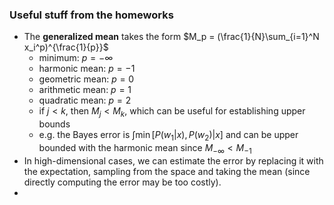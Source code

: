 ### Useful stuff from the homeworks

- The **generalized mean** takes the form $M_p = (\frac{1}{N}\sum_{i=1}^N x_i^p)^{\frac{1}{p}}$
  - minimum: $p = -\infty$
  - harmonic mean: $p=-1$
  - geometric mean: $p = 0$ 
  - arithmetic mean: $p=1$
  - quadratic mean: $p = 2$
  - if $j < k$, then $M_j < M_k$, which can be useful for establishing upper bounds
  - e.g. the Bayes error is $\int \min[P(w_1|x),P(w_2)|x]$ and can be upper bounded with the harmonic mean since $M_{-\infty}<M_{-1}$
- In high-dimensional cases, we can estimate the error by replacing it with the expectation, sampling from the space and taking the mean (since directly computing the error may be too costly).
- 